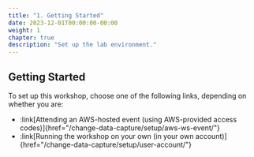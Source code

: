 ```yaml
---
title: "1. Getting Started"
date: 2023-12-01T00:00:00-00:00
weight: 1
chapter: true
description: "Set up the lab environment."
---
```


## Getting Started

To set up this workshop, choose one of the following links, depending on whether you are:
- :link[Attending an AWS-hosted event (using AWS-provided access codes)]{href="/change-data-capture/setup/aws-ws-event/"}
- :link[Running the workshop on your own (in your own account)]{href="/change-data-capture/setup/user-account/"}
